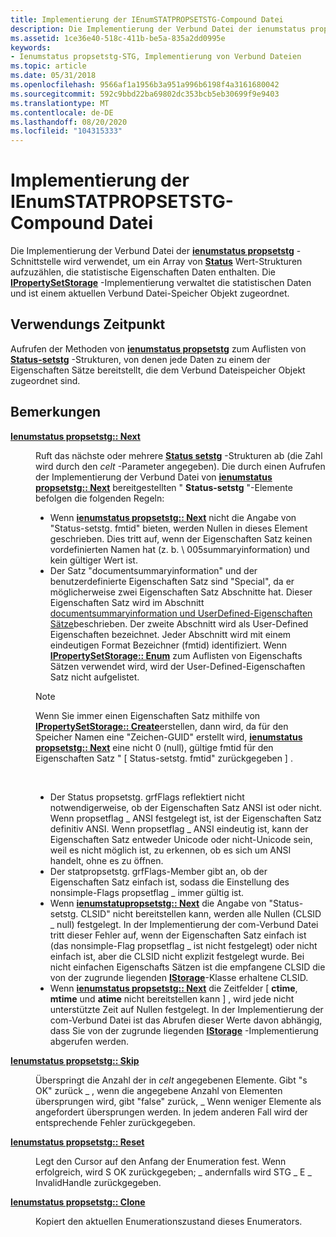 ```yaml
---
title: Implementierung der IEnumSTATPROPSETSTG-Compound Datei
description: Die Implementierung der Verbund Datei der ienumstatus propsetstg-Schnittstelle wird verwendet, um ein Array von Statuswert-Strukturen aufzuzählen, die statistische Eigenschaften Daten enthalten.
ms.assetid: 1ce36e40-518c-411b-be5a-835a2dd0995e
keywords:
- Ienumstatus propsetstg-STG, Implementierung von Verbund Dateien
ms.topic: article
ms.date: 05/31/2018
ms.openlocfilehash: 9566af1a1956b3a951a996b6198f4a3161680042
ms.sourcegitcommit: 592c9bbd22ba69802dc353bcb5eb30699f9e9403
ms.translationtype: MT
ms.contentlocale: de-DE
ms.lasthandoff: 08/20/2020
ms.locfileid: "104315333"
---
```

# <a name="ienumstatpropsetstg-compound-file-implementation"></a>Implementierung der IEnumSTATPROPSETSTG-Compound Datei

Die Implementierung der Verbund Datei der [**ienumstatus propsetstg**](/windows/win32/api/propidlbase/nn-propidlbase-ienumstatpropsetstg) -Schnittstelle wird verwendet, um ein Array von [**Status**](/windows/win32/api/propidlbase/nn-propidlbase-ienumstatpropsetstg) Wert-Strukturen aufzuzählen, die statistische Eigenschaften Daten enthalten. Die [**IPropertySetStorage**](/windows/desktop/api/Propidl/nn-propidl-ipropertysetstorage) -Implementierung verwaltet die statistischen Daten und ist einem aktuellen Verbund Datei-Speicher Objekt zugeordnet.

## <a name="when-to-use"></a>Verwendungs Zeitpunkt

Aufrufen der Methoden von [**ienumstatus propsetstg**](/windows/win32/api/propidlbase/nn-propidlbase-ienumstatpropsetstg) zum Auflisten von [**Status-setstg**](/windows/win32/api/propidlbase/nn-propidlbase-ienumstatpropsetstg) -Strukturen, von denen jede Daten zu einem der Eigenschaften Sätze bereitstellt, die dem Verbund Dateispeicher Objekt zugeordnet sind.

## <a name="remarks"></a>Bemerkungen

<dl> <dt>

<span id="IEnumSTATPROPSETSTG__Next"></span><span id="ienumstatpropsetstg__next"></span><span id="IENUMSTATPROPSETSTG__NEXT"></span>[**Ienumstatus propsetstg:: Next**](/windows/win32/api/propidlbase/nn-propidlbase-ienumstatpropstg)
</dt> <dd>

Ruft das nächste oder mehrere [**Status setstg**](/windows/win32/api/propidlbase/nn-propidlbase-ienumstatpropsetstg) -Strukturen ab (die Zahl wird durch den *celt* -Parameter angegeben). Die durch einen Aufrufen der Implementierung der Verbund Datei von [**ienumstatus propsetstg:: Next**](/windows/win32/api/propidlbase/nn-propidlbase-ienumstatpropstg) bereitgestellten " **Status-setstg** "-Elemente befolgen die folgenden Regeln:

-   Wenn [**ienumstatus propsetstg:: Next**](/windows/win32/api/propidlbase/nn-propidlbase-ienumstatpropstg) nicht die Angabe von "Status-setstg. fmtid" bieten, werden Nullen in dieses Element geschrieben. Dies tritt auf, wenn der Eigenschaften Satz keinen vordefinierten Namen hat (z. b. \\ 005summaryinformation) und kein gültiger Wert ist.
-   Der Satz "documentsummaryinformation" und der benutzerdefinierte Eigenschaften Satz sind "Special", da er möglicherweise zwei Eigenschaften Satz Abschnitte hat. Dieser Eigenschaften Satz wird im Abschnitt [documentsummaryinformation und UserDefined-Eigenschaften Sätze](the-documentsummaryinformation-and-userdefined-property-sets.md)beschrieben. Der zweite Abschnitt wird als User-Defined Eigenschaften bezeichnet. Jeder Abschnitt wird mit einem eindeutigen Format Bezeichner (fmtid) identifiziert. Wenn [**IPropertySetStorage:: Enum**](/windows/desktop/api/Propidl/nf-propidl-ipropertysetstorage-enum) zum Auflisten von Eigenschafts Sätzen verwendet wird, wird der User-Defined-Eigenschaften Satz nicht aufgelistet.

> [!Note]  
> Wenn Sie immer einen Eigenschaften Satz mithilfe von [**IPropertySetStorage:: Create**](/windows/desktop/api/Propidl/nf-propidl-ipropertysetstorage-create)erstellen, dann wird, da für den Speicher Namen eine "Zeichen-GUID" erstellt wird, [**ienumstatus propsetstg:: Next**](/windows/win32/api/propidlbase/nn-propidlbase-ienumstatpropstg) eine nicht 0 (null), gültige fmtid für den Eigenschaften Satz " \[ Status-setstg. fmtid" zurückgegeben \] .

 

-   Der Status propsetstg. grfFlags reflektiert nicht notwendigerweise, ob der Eigenschaften Satz ANSI ist oder nicht. Wenn propsetflag \_ ANSI festgelegt ist, ist der Eigenschaften Satz definitiv ANSI. Wenn propsetflag \_ ANSI eindeutig ist, kann der Eigenschaften Satz entweder Unicode oder nicht-Unicode sein, weil es nicht möglich ist, zu erkennen, ob es sich um ANSI handelt, ohne es zu öffnen.
-   Der statpropsetstg. grfFlags-Member gibt an, ob der Eigenschaften Satz einfach ist, sodass die Einstellung des nonsimple-Flags propsetflag \_ immer gültig ist.
-   Wenn [**ienumstatupropsetstg:: Next**](/windows/win32/api/propidlbase/nn-propidlbase-ienumstatpropstg) die Angabe von "Status-setstg. CLSID" nicht bereitstellen kann, werden alle Nullen (CLSID \_ null) festgelegt. In der Implementierung der com-Verbund Datei tritt dieser Fehler auf, wenn der Eigenschaften Satz einfach ist (das nonsimple-Flag propsetflag \_ ist nicht festgelegt) oder nicht einfach ist, aber die CLSID nicht explizit festgelegt wurde. Bei nicht einfachen Eigenschafts Sätzen ist die empfangene CLSID die von der zugrunde liegenden [**IStorage**](/windows/desktop/api/Objidl/nn-objidl-istorage)-Klasse erhaltene CLSID.
-   Wenn [**ienumstatus propsetstg:: Next**](/windows/win32/api/propidlbase/nn-propidlbase-ienumstatpropstg) die Zeitfelder \[ **ctime**, **mtime** und **atime** nicht bereitstellen kann \] , wird jede nicht unterstützte Zeit auf Nullen festgelegt. In der Implementierung der com-Verbund Datei ist das Abrufen dieser Werte davon abhängig, dass Sie von der zugrunde liegenden [**IStorage**](/windows/desktop/api/Objidl/nn-objidl-istorage) -Implementierung abgerufen werden.

</dd> <dt>

<span id="IEnumSTATPROPSETSTG__Skip"></span><span id="ienumstatpropsetstg__skip"></span><span id="IENUMSTATPROPSETSTG__SKIP"></span>[**Ienumstatus propsetstg:: Skip**](/windows/win32/api/propidlbase/nn-propidlbase-ienumstatpropsetstg)
</dt> <dd>

Überspringt die Anzahl der in *celt* angegebenen Elemente. Gibt "s OK" zurück \_ , wenn die angegebene Anzahl von Elementen übersprungen wird, gibt "false" zurück, \_ Wenn weniger Elemente als angefordert übersprungen werden. In jedem anderen Fall wird der entsprechende Fehler zurückgegeben.

</dd> <dt>

<span id="IEnumSTATPROPSETSTG__Reset"></span><span id="ienumstatpropsetstg__reset"></span><span id="IENUMSTATPROPSETSTG__RESET"></span>[**Ienumstatus propsetstg:: Reset**](/windows/win32/api/propidlbase/nn-propidlbase-ienumstatpropsetstg)
</dt> <dd>

Legt den Cursor auf den Anfang der Enumeration fest. Wenn erfolgreich, wird S OK zurückgegeben; \_ andernfalls wird STG \_ E \_ InvalidHandle zurückgegeben.

</dd> <dt>

<span id="IEnumSTATPROPSETSTG__Clone"></span><span id="ienumstatpropsetstg__clone"></span><span id="IENUMSTATPROPSETSTG__CLONE"></span>[**Ienumstatus propsetstg:: Clone**](/windows/win32/api/propidlbase/nn-propidlbase-ienumstatpropsetstg)
</dt> <dd>

Kopiert den aktuellen Enumerationszustand dieses Enumerators.

</dd> </dl>

 

 